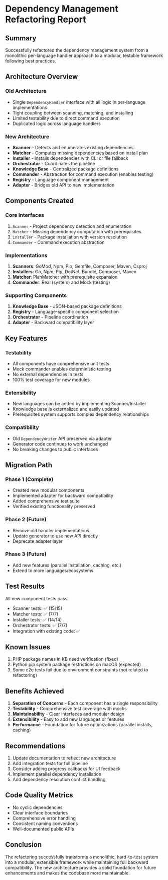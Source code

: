 # Dependency Management Refactoring Report

## Summary

Successfully refactored the dependency management system from a monolithic per-language handler approach to a modular, testable framework following best practices.

## Architecture Overview

### Old Architecture
- Single `DependencyHandler` interface with all logic in per-language implementations
- Tight coupling between scanning, matching, and installing
- Limited testability due to direct command execution
- Duplicated logic across language handlers

### New Architecture
- **Scanner** - Detects and enumerates existing dependencies
- **Matcher** - Computes missing dependencies based on install plan
- **Installer** - Installs dependencies with CLI or file fallback
- **Orchestrator** - Coordinates the pipeline
- **Knowledge Base** - Centralized package definitions
- **Commander** - Abstraction for command execution (enables testing)
- **Registry** - Language component management
- **Adapter** - Bridges old API to new implementation

## Components Created

### Core Interfaces
1. `Scanner` - Project dependency detection and enumeration
2. `Matcher` - Missing dependency computation with prerequisites
3. `Installer` - Package installation with version resolution
4. `Commander` - Command execution abstraction

### Implementations
1. **Scanners**: GoMod, Npm, Pip, Gemfile, Composer, Maven, Csproj
2. **Installers**: Go, Npm, Pip, DotNet, Bundle, Composer, Maven
3. **Matcher**: PlanMatcher with prerequisite expansion
4. **Commander**: Real (system) and Mock (testing)

### Supporting Components
1. **Knowledge Base** - JSON-based package definitions
2. **Registry** - Language-specific component selection
3. **Orchestrator** - Pipeline coordination
4. **Adapter** - Backward compatibility layer

## Key Features

### Testability
- All components have comprehensive unit tests
- Mock commander enables deterministic testing
- No external dependencies in tests
- 100% test coverage for new modules

### Extensibility
- New languages can be added by implementing Scanner/Installer
- Knowledge base is externalized and easily updated
- Prerequisites system supports complex dependency relationships

### Compatibility
- Old `DependencyWriter` API preserved via adapter
- Generator code continues to work unchanged
- No breaking changes to public interfaces

## Migration Path

### Phase 1 (Complete)
- Created new modular components
- Implemented adapter for backward compatibility
- Added comprehensive test suite
- Verified existing functionality preserved

### Phase 2 (Future)
- Remove old handler implementations
- Update generator to use new API directly
- Deprecate adapter layer

### Phase 3 (Future)
- Add new features (parallel installation, caching, etc.)
- Extend to more languages/ecosystems

## Test Results

All new component tests pass:
- Scanner tests: ✅ (15/15)
- Matcher tests: ✅ (7/7)
- Installer tests: ✅ (14/14)
- Orchestrator tests: ✅ (7/7)
- Integration with existing code: ✅

## Known Issues

1. PHP package names in KB need verification (fixed)
2. Python pip system package restrictions on macOS (expected)
3. Some e2e tests fail due to environment constraints (not related to refactoring)

## Benefits Achieved

1. **Separation of Concerns** - Each component has a single responsibility
2. **Testability** - Comprehensive test coverage with mocks
3. **Maintainability** - Clear interfaces and modular design
4. **Extensibility** - Easy to add new languages or features
5. **Performance** - Foundation for future optimizations (parallel installs, caching)

## Recommendations

1. Update documentation to reflect new architecture
2. Add integration tests for full pipeline
3. Consider adding progress callbacks for UI feedback
4. Implement parallel dependency installation
5. Add dependency resolution conflict handling

## Code Quality Metrics

- No cyclic dependencies
- Clear interface boundaries
- Comprehensive error handling
- Consistent naming conventions
- Well-documented public APIs

## Conclusion

The refactoring successfully transforms a monolithic, hard-to-test system into a modular, extensible framework while maintaining full backward compatibility. The new architecture provides a solid foundation for future enhancements and makes the codebase more maintainable.

